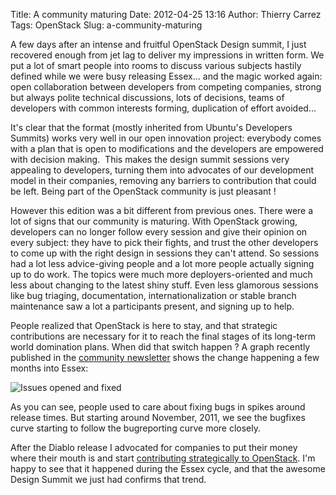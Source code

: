 Title: A community maturing
Date: 2012-04-25 13:16
Author: Thierry Carrez
Tags: OpenStack
Slug: a-community-maturing

A few days after an intense and fruitful OpenStack Design summit, I just
recovered enough from jet lag to deliver my impressions in written form.
We put a lot of smart people into rooms to discuss various subjects
hastily defined while we were busy releasing Essex... and the magic
worked again: open collaboration between developers from competing
companies, strong but always polite technical discussions, lots of
decisions, teams of developers with common interests forming,
duplication of effort avoided...

It's clear that the format (mostly inherited from Ubuntu's Developers
Summits) works very well in our open innovation project: everybody comes
with a plan that is open to modifications and the developers are
empowered with decision making.  This makes the design summit sessions
very appealing to developers, turning them into advocates of our
development model in their companies, removing any barriers to
contribution that could be left. Being part of the OpenStack community
is just pleasant !

However this edition was a bit different from previous ones. There were
a lot of signs that our community is maturing. With OpenStack growing,
developers can no longer follow every session and give their opinion on
every subject: they have to pick their fights, and trust the other
developers to come up with the right design in sessions they can't
attend. So sessions had a lot less advice-giving people and a lot more
people actually signing up to do work. The topics were much more
deployers-oriented and much less about changing to the latest shiny
stuff. Even less glamorous sessions like bug triaging, documentation,
internationalization or stable branch maintenance saw a lot a
participants present, and signing up to help.

People realized that OpenStack is here to stay, and that strategic
contributions are necessary for it to reach the final stages of its
long-term world domination plans. When did that switch happen ? A graph
recently published in the [community
newsletter](http://www.openstack.org/blog/2012/04/community-weekly-review-apr-6-13/) shows
the change happening a few months into Essex:

![Issues opened and fixed]({filename}/images/issues-opened-fixed.png)

As you can see, people used to care about fixing bugs in spikes around
release times. But starting around November, 2011, we see the bugfixes
curve starting to follow the bugreporting curve more closely.

After the Diablo release I advocated for companies to put their money
where their mouth is and start [contributing strategically to
OpenStack]({filename}/the-next-step-for-openstack.md).
I'm happy to see that it happened during the Essex cycle, and that the
awesome Design Summit we just had confirms that trend.
